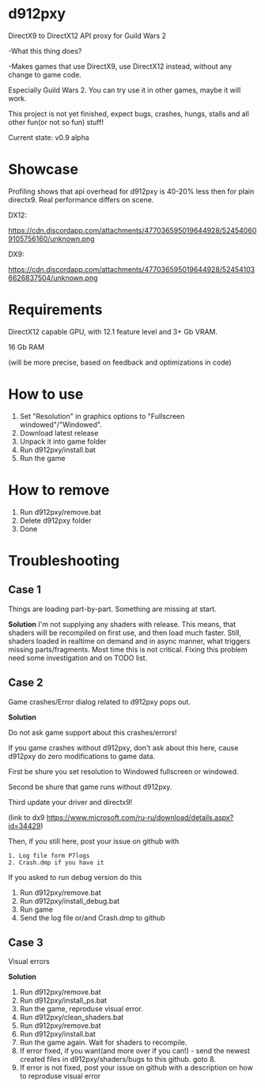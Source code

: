 # d912pxy
DirectX9 to DirectX12 API proxy for Guild Wars 2

-What this thing does? 

-Makes games that use DirectX9, use DirectX12 instead, without any change to game code. 

 Especially Guild Wars 2. You can try use it in other games, maybe it will work.
 
 
 This project is not yet finished, expect bugs, crashes, hungs, stalls and all other fun(or not so fun) stuff!
 
 Current state: v0.9 alpha
 
# Showcase

Profiling shows that api overhead for d912pxy is 40-20% less then for plain directx9.
Real performance differs on scene.

DX12:

https://cdn.discordapp.com/attachments/477036595019644928/524540609105756160/unknown.png 


DX9:

https://cdn.discordapp.com/attachments/477036595019644928/524541036626837504/unknown.png

   
# Requirements

DirectX12 capable GPU, with 12.1 feature level and 3+ Gb VRAM.

16 Gb RAM

(will be more precise, based on feedback and optimizations in code)
 
# How to use

1. Set "Resolution" in graphics options to "Fullscreen windowed"/"Windowed".
2. Download latest release
3. Unpack it into game folder
4. Run d912pxy/install.bat
5. Run the game

# How to remove

1. Run d912pxy/remove.bat
2. Delete d912pxy folder
3. Done

# Troubleshooting

## Case 1
  Things are loading part-by-part.
  Something are missing at start.
  
**Solution**
  I'm not supplying any shaders with release. 
  This means, that shaders will be recompiled on first use, and then load much faster.
  Still, shaders loaded in realtime on demand and in async manner, what triggers missing parts/fragments.
  Most time this is not critical.
  Fixing this problem need some investigation and on TODO list.
  
## Case 2
  Game crashes/Error dialog related to d912pxy pops out.
  
**Solution**

  Do not ask game support about this crashes/errors!
  
  If you game crashes without d912pxy, don't ask about this here, cause d912pxy do zero modifications to game data.
  
  First be shure you set resolution to Windowed fullscreen or windowed.
  
  Second be shure that game runs without d912pxy.
  
  Third update your driver and directx9!
  
  (link to dx9 https://www.microsoft.com/ru-ru/download/details.aspx?id=34429)
  
  Then, if you still here, post your issue on github with 
  
    1. Log file form P7logs
    2. Crash.dmp if you have it    
    
 If you asked to run debug version do this
 
   1. Run d912pxy/remove.bat
   2. Run d912pxy/install_debug.bat
   3. Run game
   4. Send the log file or/and Crash.dmp to github

## Case 3 

  Visual errors
 
**Solution**

  1. Run d912pxy/remove.bat
  2. Run d912pxy/install_ps.bat
  3. Run the game, reproduse visual error.
  4. Run d912pxy/clean_shaders.bat
  5. Run d912pxy/remove.bat
  6. Run d912pxy/install.bat
  7. Run the game again. Wait for shaders to recompile.
  8. If error fixed, if you want(and more over if you can!) - send the newest created files in d912pxy/shaders/bugs to this github. goto 8.
  9. If error is not fixed, post your issue on github with a description on how to reproduse visual error  
